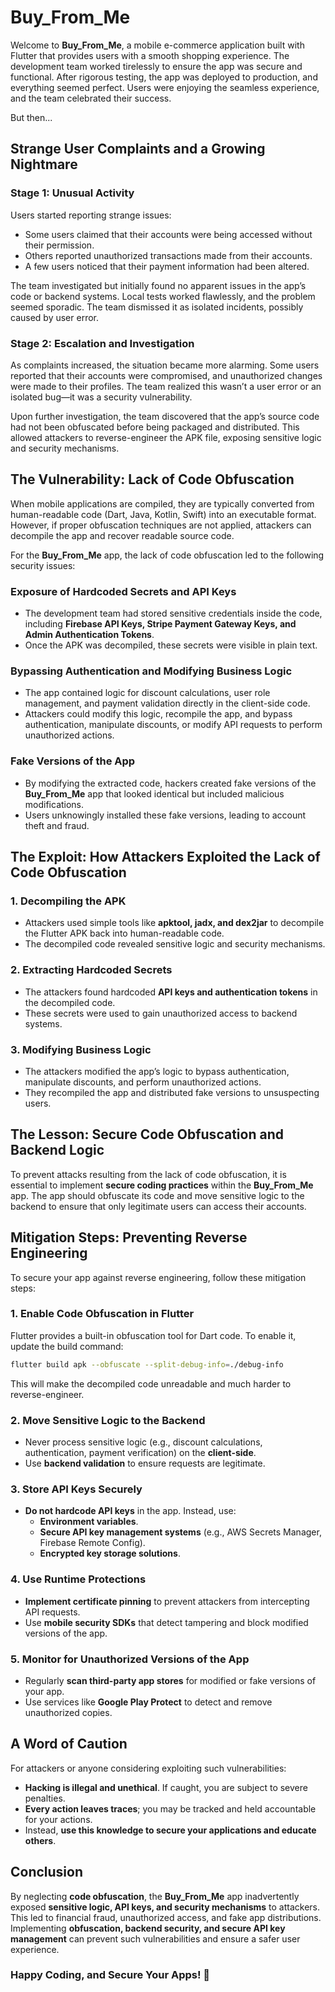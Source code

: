 # Buy_From_Me

Welcome to **Buy_From_Me**, a mobile e-commerce application built with Flutter that provides users with a smooth shopping experience. The development team worked tirelessly to ensure the app was secure and functional. After rigorous testing, the app was deployed to production, and everything seemed perfect. Users were enjoying the seamless experience, and the team celebrated their success.

But then...

## Strange User Complaints and a Growing Nightmare
### Stage 1: Unusual Activity
Users started reporting strange issues:

- Some users claimed that their accounts were being accessed without their permission.
- Others reported unauthorized transactions made from their accounts.
- A few users noticed that their payment information had been altered.

The team investigated but initially found no apparent issues in the app’s code or backend systems. Local tests worked flawlessly, and the problem seemed sporadic. The team dismissed it as isolated incidents, possibly caused by user error.

### Stage 2: Escalation and Investigation
As complaints increased, the situation became more alarming. Some users reported that their accounts were compromised, and unauthorized changes were made to their profiles. The team realized this wasn’t a user error or an isolated bug—it was a security vulnerability.

Upon further investigation, the team discovered that the app’s source code had not been obfuscated before being packaged and distributed. This allowed attackers to reverse-engineer the APK file, exposing sensitive logic and security mechanisms.

## The Vulnerability: Lack of Code Obfuscation
When mobile applications are compiled, they are typically converted from human-readable code (Dart, Java, Kotlin, Swift) into an executable format. However, if proper obfuscation techniques are not applied, attackers can decompile the app and recover readable source code.

For the **Buy_From_Me** app, the lack of code obfuscation led to the following security issues:

### Exposure of Hardcoded Secrets and API Keys
- The development team had stored sensitive credentials inside the code, including **Firebase API Keys, Stripe Payment Gateway Keys, and Admin Authentication Tokens**.
- Once the APK was decompiled, these secrets were visible in plain text.

### Bypassing Authentication and Modifying Business Logic
- The app contained logic for discount calculations, user role management, and payment validation directly in the client-side code.
- Attackers could modify this logic, recompile the app, and bypass authentication, manipulate discounts, or modify API requests to perform unauthorized actions.

### Fake Versions of the App
- By modifying the extracted code, hackers created fake versions of the **Buy_From_Me** app that looked identical but included malicious modifications.
- Users unknowingly installed these fake versions, leading to account theft and fraud.

## The Exploit: How Attackers Exploited the Lack of Code Obfuscation
### 1. Decompiling the APK
- Attackers used simple tools like **apktool, jadx, and dex2jar** to decompile the Flutter APK back into human-readable code.
- The decompiled code revealed sensitive logic and security mechanisms.

### 2. Extracting Hardcoded Secrets
- The attackers found hardcoded **API keys and authentication tokens** in the decompiled code.
- These secrets were used to gain unauthorized access to backend systems.

### 3. Modifying Business Logic
- The attackers modified the app’s logic to bypass authentication, manipulate discounts, and perform unauthorized actions.
- They recompiled the app and distributed fake versions to unsuspecting users.

## The Lesson: Secure Code Obfuscation and Backend Logic
To prevent attacks resulting from the lack of code obfuscation, it is essential to implement **secure coding practices** within the **Buy_From_Me** app. The app should obfuscate its code and move sensitive logic to the backend to ensure that only legitimate users can access their accounts.

## Mitigation Steps: Preventing Reverse Engineering
To secure your app against reverse engineering, follow these mitigation steps:

### 1. Enable Code Obfuscation in Flutter
Flutter provides a built-in obfuscation tool for Dart code. To enable it, update the build command:
```sh
flutter build apk --obfuscate --split-debug-info=./debug-info
```
This will make the decompiled code unreadable and much harder to reverse-engineer.

### 2. Move Sensitive Logic to the Backend
- Never process sensitive logic (e.g., discount calculations, authentication, payment verification) on the **client-side**.
- Use **backend validation** to ensure requests are legitimate.

### 3. Store API Keys Securely
- **Do not hardcode API keys** in the app. Instead, use:
  - **Environment variables**.
  - **Secure API key management systems** (e.g., AWS Secrets Manager, Firebase Remote Config).
  - **Encrypted key storage solutions**.

### 4. Use Runtime Protections
- **Implement certificate pinning** to prevent attackers from intercepting API requests.
- Use **mobile security SDKs** that detect tampering and block modified versions of the app.

### 5. Monitor for Unauthorized Versions of the App
- Regularly **scan third-party app stores** for modified or fake versions of your app.
- Use services like **Google Play Protect** to detect and remove unauthorized copies.

## A Word of Caution
For attackers or anyone considering exploiting such vulnerabilities:
- **Hacking is illegal and unethical**. If caught, you are subject to severe penalties.
- **Every action leaves traces**; you may be tracked and held accountable for your actions.
- Instead, **use this knowledge to secure your applications and educate others**.

## Conclusion
By neglecting **code obfuscation**, the **Buy_From_Me** app inadvertently exposed **sensitive logic, API keys, and security mechanisms** to attackers. This led to financial fraud, unauthorized access, and fake app distributions. Implementing **obfuscation, backend security, and secure API key management** can prevent such vulnerabilities and ensure a safer user experience.

### Happy Coding, and Secure Your Apps! 🚀

